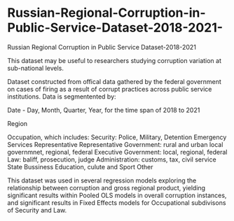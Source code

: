 # Russian-Regional-Corruption-in-Public-Service-Dataset-2018-2021-
Russian Regional Corruption in Public Service Dataset-2018-2021

This dataset may be useful to researchers studying corruption variation at sub-national levels.

Dataset constructed from offical data gathered by the federal government on cases of firing as a result of corrupt practices across public service institutions. Data is segmentented by:

Date - Day, Month, Quarter, Year, for the time span of 2018 to 2021

Region

Occupation, which includes:
Security: Police, Military, Detention 
Emergency Services Representative 
Representative Government: rural and urban local governmnet, regional, federal 
Executive Government: local, regional, federal 
Law: baliff, prosecution, judge 
Administration: customs, tax, civil service 
State Bussiness
Education, culute and Sport 
Other

This dataset was used in several regression models exploring the relationship between corruption and gross regional product, yielding significant results within Pooled OLS models in overall corruption instances, and significant results in Fixed Effects models for Occupational subdivisons of Security and Law. 
